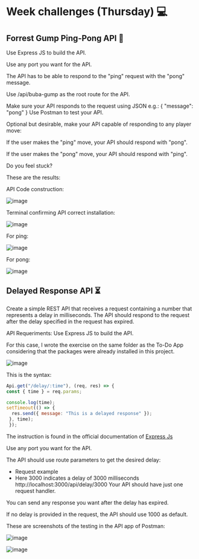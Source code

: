 # Week challenges (Thursday) 💻

## Forrest Gump Ping-Pong API 🏓

Use Express JS to build the API.

Use any port you want for the API.

The API has to be able to respond to the "ping" request with the "pong" message.

Use /api/buba-gump as the root route for the API.

Make sure your API responds to the request using JSON e.g.:
{
"message": "pong"
}
Use Postman to test your API.

Optional but desirable, make your API capable of responding to any player move:

If the user makes the "ping" move, your API should respond with "pong".

If the user makes the "pong" move, your API should respond with "ping".

Do you feel stuck?

These are the results:

API Code construction:

![image](https://user-images.githubusercontent.com/98929413/193965823-59955e6a-5493-4808-a498-4ca5b98168e6.png)

Terminal confirming API correct installation:

![image](https://user-images.githubusercontent.com/98929413/193966151-8d50beb7-9325-4cf6-896c-a07a872c7a70.png)

For ping:

![image](https://user-images.githubusercontent.com/98929413/193965641-cc3ca3b2-a555-480d-9d91-edc0d6e10989.png)

For pong:

![image](https://user-images.githubusercontent.com/98929413/193965720-47b1b99a-8094-4a9a-93c3-5b1835b1747c.png)


## Delayed Response API ⏳

Create a simple REST API that receives a request containing a number that represents a delay in milliseconds. The API should respond to the request after the delay specified in the request has expired.

API Requeriments:
Use Express JS to build the API.

For this case, I wrote the exercise on the same folder as the To-Do App considering that the packages were already installed in this project.

![image](https://user-images.githubusercontent.com/98929413/194175901-b9c05aa0-7992-4da8-aad9-d44a050aedef.png)


This is the syntax: 
```JavaScript
Api.get("/delay/:time"), (req, res) => {
const { time } = req.params;

console.log(time);
setTimeout(() => {
  res.send({ message: "This is a delayed response" });
 }, time);
 });
```
The instruction is found in the official documentation of [Express Js](http://expressjs.com/en/resources/middleware/response-time.html)


Use any port you want for the API.

The API should use route parameters to get the desired delay:

- Request example
- Here 3000 indicates a delay of 3000 milliseconds
  http://localhost:3000/api/delay/3000
  Your API should have just one request handler.

You can send any response you want after the delay has expired.

If no delay is provided in the request, the API should use 1000 as default.

These are screenshots of the testing in the API app of Postman:

![image](https://user-images.githubusercontent.com/98929413/194176275-a451c8ec-2a18-49e8-a396-363dae34cf63.png)

![image](https://user-images.githubusercontent.com/98929413/194176355-ff9b184f-e5d0-4023-8baf-e725fb4e1753.png)


